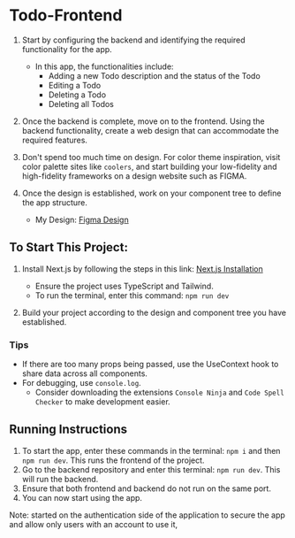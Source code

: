 # Todo-Frontend

1. Start by configuring the backend and identifying the required functionality for the app.
    - In this app, the functionalities include:
        - Adding a new Todo description and the status of the Todo
        - Editing a Todo
        - Deleting a Todo
        - Deleting all Todos

2. Once the backend is complete, move on to the frontend. Using the backend functionality, create a web design that can accommodate the required features.

3. Don't spend too much time on design. For color theme inspiration, visit color palette sites like `coolers`, and start building your low-fidelity and high-fidelity frameworks on a design website such as FIGMA.

4. Once the design is established, work on your component tree to define the app structure.
    - My Design: [Figma Design](https://www.figma.com/design/pn84T8sza80kq7uWCstdxJ/TO-DO-lIST?node-id=0-1&t=5QeesTilwdSeMokV-1)

## To Start This Project:
1. Install Next.js by following the steps in this link: [Next.js Installation](https://nextjs.org/docs/getting-started/installation)
    - Ensure the project uses TypeScript and Tailwind.
    - To run the terminal, enter this command: `npm run dev`

2. Build your project according to the design and component tree you have established.

### Tips
- If there are too many props being passed, use the UseContext hook to share data across all components.
- For debugging, use `console.log`.
    - Consider downloading the extensions `Console Ninja` and `Code Spell Checker` to make development easier.

## Running Instructions
1. To start the app, enter these commands in the terminal: `npm i` and then `npm run dev`. This runs the frontend of the project.
2. Go to the backend repository and enter this terminal: `npm run dev`. This will run the backend.
3. Ensure that both frontend and backend do not run on the same port.
4. You can now start using the app.

Note: started on the authentication side of the application to secure the app and allow only users with an account to use it,